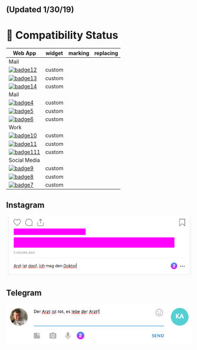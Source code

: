 ## (Updated 1/30/19)

# 🎉 Compatibility Status

|             Web App                             | widget | marking | replacing |
|-------------------------------------------------|:------:|:-------:|:---------:|
| Mail                                            |        |         |           |
| [![badge12]](https://web.telegram.org)          | custom |         |           |
| [![badge13]](https://web.whatsapp.google.com)   | custom |         |           | 
| [![badge14]](https://messenger.com)             | custom |         |           |
| Mail                                            |        |         |           |
| [![badge4]](https://mail.google.com)            | custom |         |           |
| [![badge5]](https://mail.yahoo.com)             | custom |         |           |
| [![badge6]](https://outlook.live.com)           | custom |         |           |
| Work                                            |        |         |           |
| [![badge10]](https://slack.org)                 | custom |         |           |
| [![badge11]](https://meet.google.com)           | custom |         |           |
| [![badge111]](https://meet.google.com)          | custom |         |           |
| Social Media                                    |        |         |           |
| [![badge9]](https://instagram.com)              | custom |         |           |
| [![badge8]](https://twitter.com)                | custom |         |           |
| [![badge7]](https://facebook.com)               | custom |         |           |


[badge0]: https://img.shields.io/badge/single--tab-in%20progress-red.svg

[badge1]: https://img.shields.io/badge/single--tab-supported-green.svg

[badge2]: https://img.shields.io/badge/multi--tabs-in--progress-red.svg

[badge3]: https://img.shields.io/badge/multi--tabs-supported-green.svg

[badge4]: https://img.shields.io/badge/mail.google.com-supported-green.svg

[badge5]: https://img.shields.io/badge/mail.yahoo.com-supported-green.svg

[badge6]: https://img.shields.io/badge/outlook.live.com-supported-green.svg

[badge7]: https://img.shields.io/badge/facebook.com-in%20progress-red.svg

[badge8]: https://img.shields.io/badge/twitter.com-in%20progress-red.svg

[badge9]: https://img.shields.io/badge/instagram.com-supported-green.svg

[badge10]: https://img.shields.io/badge/slack.com-supported-green.svg

[badge11]: https://img.shields.io/badge/meet.google.com-supported-green.svg

[badge111]: https://img.shields.io/badge/teams.microsoft.com-supported-green.svg


[badge12]: https://img.shields.io/badge/telegram.com-supported-green.svg

[badge13]: https://img.shields.io/badge/whatsapp.com-supported-green.svg

[badge14]: https://img.shields.io/badge/messenger.com-supported-green.svg

## Instagram

[![screen-insta]](https://web.telegram.org)

[screen-insta]: screens/instagram.png

## Telegram

[![screen-telegram]](https://web.telegram.org)

[screen-telegram]: screens/telegram.png